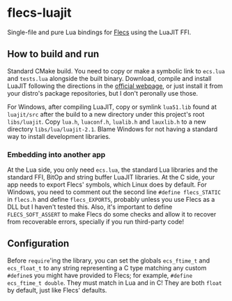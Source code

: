 # flecs-luajit

Single-file and pure Lua bindings for [Flecs](https://github.com/SanderMertens/flecs/) using the LuaJIT FFI.

## How to build and run

Standard CMake build. You need to copy or make a symbolic link to `ecs.lua` and `tests.lua` alongside the built binary. Download, compile and install LuaJIT following the directions in the [official webpage](https://luajit.org/), or just install it from your distro's package repositories, but I don't peronally use those.

For Windows, after compiling LuaJIT, copy or symlink `lua51.lib` found at `luajit/src` after the build to a new directory under this project's root `libs/luajit`. Copy `lua.h`, `luaconf.h`, `lualib.h` and `lauxlib.h` to a new directory `libs/lua/luajit-2.1`. Blame Windows for not having a standard way to install development libraries.

### Embedding into another app

At the Lua side, you only need `ecs.lua`, the standard Lua libraries and the standard FFI, BitOp and string buffer LuaJIT libraries. At the C side, your app needs to export Flecs' symbols, which Linux does by default. For Windows, you need to comment out the second line `#define flecs_STATIC` in `flecs.h` and define `flecs_EXPORTS`, probably unless you use Flecs as a DLL but I haven't tested this. Also, it's important to define `FLECS_SOFT_ASSERT` to make Flecs do some checks and allow it to recover from recoverable errors, specially if you run third-party code!

## Configuration

Before `require`'ing the library, you can set the globals `ecs_ftime_t` and `ecs_float_t` to any string representing a C type matching any custom `#define`s you might have provided to Flecs; for example, `#define ecs_ftime_t double`. They must match in Lua and in C! They are both `float` by default, just like Flecs' defaults.
